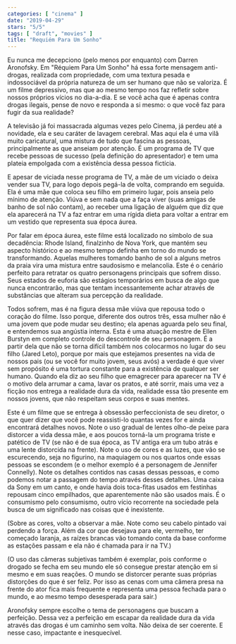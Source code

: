 ```yaml
---
categories: [ "cinema" ]
date: "2019-04-29"
stars: "5/5"
tags: [ "draft", "movies" ]
title: "Requiém Para Um Sonho"
---
```

Eu nunca me decepciono (pelo menos por enquanto) com Darren Aronofsky. Em
"Réquiem Para Um Sonho" há essa forte mensagem anti-drogas, realizada
com propriedade, com uma textura pesada e indossociável da própria
natureza de um ser humano que não se valoriza. É um filme depressivo,
mas que ao mesmo tempo nos faz refletir sobre nossos próprios vícios no
dia-a-dia. E se você acha que é apenas contra drogas ilegais, pense de
novo e responda a si mesmo: o que você faz para fugir da sua realidade?

A televisão já foi massacrada algumas vezes pelo Cinema, já perdeu
até a novidade, ela e seu caráter de lavagem cerebral. Mas aqui ela é
uma vilã muito caricatural, uma mistura de tudo que fascina as pessoas,
principalmente as que anseiam por atenção. É um programa de TV que
recebe pessoas de sucesso (pela definição do apresentador) e tem uma
plateia empolgada com a existência dessa pessoa fictícia.

E apesar de viciada nesse programa de TV, a mãe de um viciado o
deixa vender sua TV, para logo depois pegá-la de volta, comprando em
seguida. Ela é uma mãe que coloca seu filho em primeiro lugar, pois
anseia pelo mínimo de atenção. Viúva e sem nada que a faça viver
(suas amigas de banho de sol não contam), ao receber uma ligação de
alguém que diz que ela aparecerá na TV a faz entrar em uma rígida dieta
para voltar a entrar em um vestido que representa sua época áurea.

Por falar em época áurea, este filme está localizado no símbolo de
sua decadência: Rhode Island, finalzinho de Nova York, que mantém
seu aspecto histórico e ao mesmo tempo definha em torno do mundo se
transformando. Aquelas mulheres tomando banho de sol a alguns metros
da praia vira uma mistura entre saudosismo e melancolia. Este é o
cenário perfeito para retratar os quatro personagens principais que
sofrem disso. Seus estados de euforia são estágios temporários em
busca de algo que nunca encontrarão, mas que tentam incessantemente
achar através de substâncias que alteram sua percepção da realidade.

Todos sofrem, mas é na figura dessa mãe viúva que repousa todo o
coração do filme. Isso porque, diferente dos outros três, essa mulher
não é uma jovem que pode mudar seu destino; ela apenas aguarda pelo seu
final, e entendemos sua angústia interna. Esta é uma atuação mestre de
Ellen Burstyn em completo controle do descontrole de seu personagem. É
a partir dela que não se torna difícil também nos colocarmos no lugar
do seu filho (Jared Leto), porque por mais que estejamos presentes na
vida de nossos pais (ou se você for muito jovem, seus avós) a verdade
é que viver sem propósito é uma tortura constante para a existência
de qualquer ser humano. Quando ela diz ao seu filho que emagrecer para
aparecer na TV é o motivo dela arrumar a cama, lavar os pratos, e até
sorrir, mais uma vez a ficção nos entrega a realidade dura da vida,
realidade essa tão presente em nossos jovens, que não respeitam seus
corpos e suas mentes.

Este é um filme que se entrega à obsessão perfeccionista de seu
diretor, o que quer dizer que você pode reassisti-lo quantas vezes
for e ainda encontrará detalhes novos. Note o uso gradual de lentes
olho-de peixe para distorcer a vida dessa mãe, e aos poucos torná-la
um programa triste e patético de TV (se não é de sua época, as TV
antiga era um tubo atrás e uma lente distorcida na frente). Note o uso de
cores e as luzes, que vão se escurecendo, seja no figurino, na maquiagem
ou nos quartos onde essas pessoas se escondem (e o melhor exemplo é a
personagem de Jennifer Connelly). Note os detalhes contidos nas casas
dessas pessoas, e como podemos notar a passagem do tempo através desses
detalhes. Uma caixa da Sony em um canto, e onde havia dois toca-fitas
usados em festinhas repousam cinco empilhados, que aparentemente não
são usados mais. É o consumismo pelo consumismo, outro vício recorrente
na sociedade pela busca de um significado nas coisas que é inexistente.

(Sobre as cores, volto a observar a mãe. Note como seu cabelo pintado
vai perdendo a força. Além da cor que desejava para ele, vermelho,
ter começado laranja, as raízes brancas vão tomando conta da base
conforme as estações passam e ela não é chamada para ir na TV.)

(O uso das câmeras subjetivas também é exemplar, pois conforme o
drogado se fecha em seu mundo ele só consegue prestar atenção em si
mesmo e em suas reações. O mundo se distorcer perante suas próprias
distorções do que é ser feliz. Por isso as cenas com uma câmera
presa na frente do ator fica mais frequente e representa uma pessoa
fechada para o mundo, e ao mesmo tempo desesperada para sair.)

Aronofsky sempre escolhe o tema de personagens que buscam a
perfeição. Dessa vez a perfeição em escapar da realidade dura da
vida através das drogas é um caminho sem volta. Não deixa de ser
coerente. E nesse caso, impactante e inesquecível.
